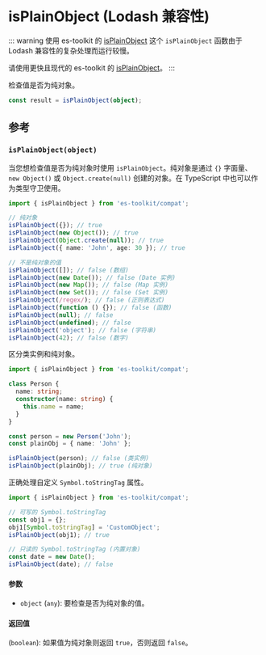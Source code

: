 # isPlainObject (Lodash 兼容性)

::: warning 使用 es-toolkit 的 [isPlainObject](../../predicate/isPlainObject.md)
这个 `isPlainObject` 函数由于 Lodash 兼容性的复杂处理而运行较慢。

请使用更快且现代的 es-toolkit 的 [isPlainObject](../../predicate/isPlainObject.md)。
:::

检查值是否为纯对象。

```typescript
const result = isPlainObject(object);
```

## 参考

### `isPlainObject(object)`

当您想检查值是否为纯对象时使用 `isPlainObject`。纯对象是通过 `{}` 字面量、`new Object()` 或 `Object.create(null)` 创建的对象。在 TypeScript 中也可以作为类型守卫使用。

```typescript
import { isPlainObject } from 'es-toolkit/compat';

// 纯对象
isPlainObject({}); // true
isPlainObject(new Object()); // true
isPlainObject(Object.create(null)); // true
isPlainObject({ name: 'John', age: 30 }); // true

// 不是纯对象的值
isPlainObject([]); // false (数组)
isPlainObject(new Date()); // false (Date 实例)
isPlainObject(new Map()); // false (Map 实例)
isPlainObject(new Set()); // false (Set 实例)
isPlainObject(/regex/); // false (正则表达式)
isPlainObject(function () {}); // false (函数)
isPlainObject(null); // false
isPlainObject(undefined); // false
isPlainObject('object'); // false (字符串)
isPlainObject(42); // false (数字)
```

区分类实例和纯对象。

```typescript
import { isPlainObject } from 'es-toolkit/compat';

class Person {
  name: string;
  constructor(name: string) {
    this.name = name;
  }
}

const person = new Person('John');
const plainObj = { name: 'John' };

isPlainObject(person); // false (类实例)
isPlainObject(plainObj); // true (纯对象)
```

正确处理自定义 `Symbol.toStringTag` 属性。

```typescript
import { isPlainObject } from 'es-toolkit/compat';

// 可写的 Symbol.toStringTag
const obj1 = {};
obj1[Symbol.toStringTag] = 'CustomObject';
isPlainObject(obj1); // true

// 只读的 Symbol.toStringTag (内置对象)
const date = new Date();
isPlainObject(date); // false
```

#### 参数

- `object` (`any`): 要检查是否为纯对象的值。

#### 返回值

(`boolean`): 如果值为纯对象则返回 `true`，否则返回 `false`。
